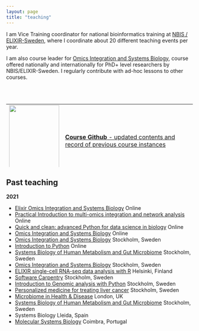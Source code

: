 ```yaml
---
layout: page
title: "teaching"
---
```


I am Vice Training coordinator for national bioinformatics training at [NBIS / ELIXIR-Sweden](www.nbis.se), where I coordinate about 20 different teaching events per year.  
  
I am also course leader for [Omics Integration and Systems Biology][1], course offered nationally and internationally for PhD+ level researchers by NBIS/ELIXIR-Sweden. I regularly contribute with ad-hoc lessons to other courses.

<table class="center" style="width: 100%; border-collapse: collapse; border-style: hidden; height: 170;" border="0">
    <tbody>
        <tr style="height: 160;">
            <td style="width: 30%; text-align: left; height: 200px;">
                <a title="Github" href="https://github.com/NBISweden/workshop_omics_integration">
                    <img src="https://cdn.iowacomputergurus.com/blog/another-genius-move-from-microsoft-acquires-github-for-7-5-billion-in-stock.png" alt="" width="100%"/>
                </a>
            </td>
            <td style="width: 70%; text-align: left; height: 10px;">
                <a title="Github" href="https://github.com/NBISweden/workshop_omics_integration">
                    <strong>Course Github</strong> - updated contents and record of previous course instances
                </a>
            </td>
        </tr>
        <tr style="height: 10px;">
            <td style="width: 30%; text-align: left; height: 200px;">
                <a title="Homepage" href="https://uppsala.instructure.com/courses/52162">
                    <img src="https://s3-us-west-2.amazonaws.com/slack-files2/avatars/2019-09-12/751389607265_d59c0d58846bb2db7123_132.jpg" width="100%" />
                </a>
            </td>
            <td style="width: 70%; text-align: left; height: 10px;">
                <a title="Homepage" href="https://nbisweden.github.io/workshop_omics_integration/">
                    <strong>Course Homepage</strong> - presentations, notebooks, and preparatory materials
                </a>
            </td>
            <br><br>
        </tr>
    </tbody>
</table>


## Past teaching
**2021**
- [Elixir Omics Integration and Systems Biology](https://uppsala.instructure.com/courses/52162)   Online     
-  [Practical Introduction to multi-omics integration and network analysis](https://nbisweden.github.io/workshop_omicsint_ISMBECCB/)   Online  
- [Quick and clean: advanced Python for data science in biology](https://www.scilifelab.se/event/quick-and-clean-advanced-python-for-data-science-in-biology-online/) Online   
- [Omics Integration and Systems Biology](https://github.com/NBISweden/workshop_omics_integration/tree/course2104)    Online     
- [Omics Integration and Systems Biology](https://github.com/NBISweden/workshop_omics_integration/tree/course2010)    Stockholm, Sweden     
- [Introduction to Python](https://nbisweden.github.io/workshop-python/)  Online     
- [Systems Biology of Human Metabolism and Gut Microbiome](https://sysmedicine.github.io/phd2020/)    Stockholm, Sweden     
- [Omics Integration and Systems Biology](https://github.com/NBISweden/workshop_omics_integration/tree/v0.1)  Stockholm, Sweden      
- [ELIXIR single-cell RNA-seq data analysis with R](https://www.csc.fi/fi/web/training/-/scrnaseq)    Helsinki, Finland         
- [Software Carpentry](https://wikfeldt.github.io/2019-06-18-stockholm/)  Stockholm, Sweden      
- [Introduction to Genomic analysis with Python](https://researchschool.github.io/researchschool/)    Stockholm, Sweden      
- [Personalized medicine for treating liver cancer](https://www.scilifelab.se/news/scilifelab-brings-research-to-school/) Stockholm, Sweden      
- [Microbiome in Health & Disease](https://www.kcl.ac.uk/study/postgraduate/taught-courses/microbiome-in-health-disease-msc?utm_source=findamasters&utm_campaign=CMP-29756-N4H1L1&utm_medium=courselisting&utm_content=textLink)  London, UK       
- [Systems Biology of Human Metabolism and Gut Microbiome](https://sysmedicine-phd2018.readthedocs.io/en/latest/) Stockholm, Sweden       
- Systems Biology Lleida, Spain       
- [Molecular Systems Biology](http://beb.cnbc.pt/det_courses.asp?id=587)	Coimbra, Portugal

[1]: https://uppsala.instructure.com/courses/52162